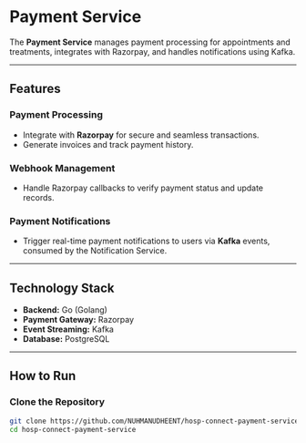 # Payment Service

The **Payment Service** manages payment processing for appointments and treatments, integrates with Razorpay, and handles notifications using Kafka.

---

## **Features**

### **Payment Processing**
- Integrate with **Razorpay** for secure and seamless transactions.
- Generate invoices and track payment history.

### **Webhook Management**
- Handle Razorpay callbacks to verify payment status and update records.

### **Payment Notifications**
- Trigger real-time payment notifications to users via **Kafka** events, consumed by the Notification Service.

---

## **Technology Stack**
- **Backend:** Go (Golang)
- **Payment Gateway:** Razorpay
- **Event Streaming:** Kafka
- **Database:** PostgreSQL

---

## **How to Run**

### Clone the Repository
```bash
git clone https://github.com/NUHMANUDHEENT/hosp-connect-payment-service.git
cd hosp-connect-payment-service
